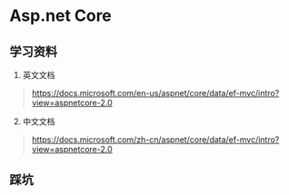 # Asp.net Core

## 学习资料

1. 英文文档
> https://docs.microsoft.com/en-us/aspnet/core/data/ef-mvc/intro?view=aspnetcore-2.0
2. 中文文档
> https://docs.microsoft.com/zh-cn/aspnet/core/data/ef-mvc/intro?view=aspnetcore-2.0

## 踩坑